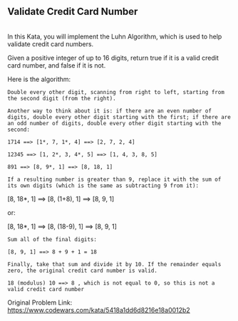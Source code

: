 <h2>Validate Credit Card Number</h2>
<br>
In this Kata, you will implement the Luhn Algorithm, which is used to help validate credit card numbers.

Given a positive integer of up to 16 digits, return true if it is a valid credit card number, and false if it is not.

Here is the algorithm:

    Double every other digit, scanning from right to left, starting from the second digit (from the right).

    Another way to think about it is: if there are an even number of digits, double every other digit starting with the first; if there are an odd number of digits, double every other digit starting with the second:

    1714 ==> [1*, 7, 1*, 4] ==> [2, 7, 2, 4]

    12345 ==> [1, 2*, 3, 4*, 5] ==> [1, 4, 3, 8, 5]

    891 ==> [8, 9*, 1] ==> [8, 18, 1]

    If a resulting number is greater than 9, replace it with the sum of its own digits (which is the same as subtracting 9 from it):

[8, 18*, 1] ==> [8, (1+8), 1] ==> [8, 9, 1]

or:

[8, 18*, 1] ==> [8, (18-9), 1] ==> [8, 9, 1]

    Sum all of the final digits:

    [8, 9, 1] ==> 8 + 9 + 1 = 18

    Finally, take that sum and divide it by 10. If the remainder equals zero, the original credit card number is valid.

    18 (modulus) 10 ==> 8 , which is not equal to 0, so this is not a valid credit card number

Original Problem Link: https://www.codewars.com/kata/5418a1dd6d8216e18a0012b2
